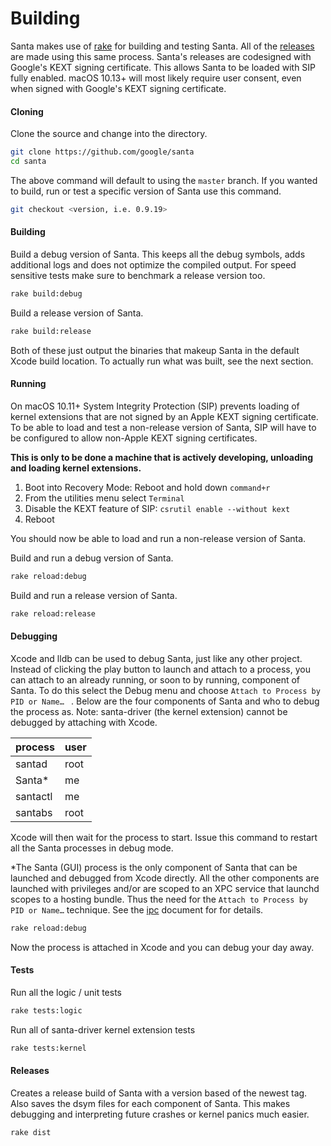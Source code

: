 

# Building

Santa makes use of [rake](https://ruby.github.io/rake/) for building and testing Santa. All of the [releases](https://github.com/google/santa/releases) are made using this same process. Santa's releases are codesigned with Google's KEXT signing certificate. This allows Santa to be loaded with SIP fully enabled. macOS 10.13+ will most likely require user consent, even when signed with Google's KEXT signing certificate.

#### Cloning

Clone the source and change into the directory.

```sh
git clone https://github.com/google/santa
cd santa
```

The above command will default to using the `master` branch. If you wanted to build, run or test a specific version of Santa use this command.

```sh
git checkout <version, i.e. 0.9.19>
```

#### Building

Build a debug version of Santa. This keeps all the debug symbols, adds additional logs and does not optimize the compiled output. For speed sensitive tests make sure to benchmark a release version too.

```sh
rake build:debug
```

Build a release version of Santa.

```sh
rake build:release
```

Both of these just output the binaries that makeup Santa in the default Xcode build location. To actually run  what was built, see the next section.

#### Running

On macOS 10.11+ System Integrity Protection (SIP) prevents loading of kernel extensions that are not signed by an Apple KEXT signing certificate. To be able to load and test a non-release version of Santa, SIP will have to be configured to allow non-Apple KEXT signing certificates.

__This is only to be done a machine that is actively developing, unloading and loading kernel extensions.__

1. Boot into Recovery Mode: Reboot and hold down `command+r`
2. From the utilities menu select `Terminal`
3. Disable the KEXT feature of SIP: `csrutil enable --without kext`
4. Reboot

You should now be able to load and run a non-release version of Santa.

Build and run a debug version of Santa.

```sh
rake reload:debug
```

Build and run a release version of Santa.

```sh
rake reload:release
```

#### Debugging

Xcode and lldb can be used to debug Santa, just like any other project. Instead of clicking the play button to launch and attach to a process, you can attach to an already running, or soon to by running, component of Santa. To do this select the Debug menu and choose `Attach to Process by PID or Name… ` . Below are the four components of Santa and who to debug the process as. Note: santa-driver (the kernel extension) cannot be debugged by attaching with Xcode.

| process  | user |
| -------- | ---- |
| santad   | root |
| Santa*   | me   |
| santactl | me   |
| santabs  | root |

Xcode will then wait for the process to start. Issue this command to restart all the Santa processes in debug mode.

*The Santa (GUI) process is the only component of Santa that can be launched and debugged from Xcode directly. All the other components are launched with privileges and/or are scoped to an XPC service that launchd scopes to a hosting bundle. Thus the need for the `Attach to Process by PID or Name…` technique.  See the [ipc](../details/ipc.md) document for for details.

```sh
rake reload:debug
```

Now the process is attached in Xcode and you can debug your day away.

#### Tests

Run all the logic / unit tests

```sh
rake tests:logic
```

Run all of santa-driver kernel extension tests

```sh
rake tests:kernel
```

#### Releases

Creates a release build of Santa with a version based of the newest tag. Also saves the dsym files for each component of Santa. This makes debugging and interpreting future crashes or kernel panics much easier.

```sh
rake dist
```
